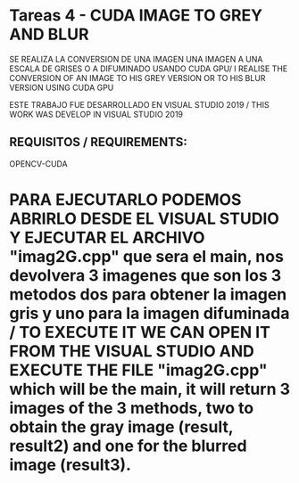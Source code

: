 # Tareas 4 - CUDA IMAGE TO GREY AND BLUR
SE REALIZA LA CONVERSION DE UNA IMAGEN UNA IMAGEN A UNA ESCALA DE GRISES O A DIFUMINADO USANDO CUDA GPU/ I REALISE THE CONVERSION OF AN IMAGE TO HIS GREY VERSION OR TO HIS BLUR VERSION USING CUDA GPU

ESTE TRABAJO FUE DESARROLLADO EN VISUAL STUDIO 2019 / THIS WORK WAS DEVELOP IN VISUAL STUDIO 2019
## REQUISITOS / REQUIREMENTS:
OPENCV-CUDA

# PARA EJECUTARLO PODEMOS ABRIRLO DESDE EL VISUAL STUDIO Y EJECUTAR EL ARCHIVO "imag2G.cpp" que sera el main, nos devolvera 3 imagenes que son los 3 metodos dos para obtener la imagen gris y uno para la imagen difuminada / TO EXECUTE IT WE CAN OPEN IT FROM THE VISUAL STUDIO AND EXECUTE THE FILE "imag2G.cpp" which will be the main, it will return 3 images of the 3 methods, two to obtain the gray image (result, result2) and one for the blurred image (result3).


